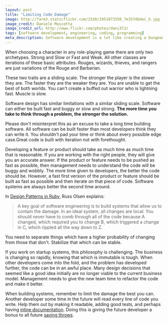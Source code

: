 ```yaml
---
layout: post
title: "Limiting Code Damage"
image: http://farm3.staticflickr.com/2320/1951073350_7e357dbdec_b.jpg
image_credit: Daniele Muscetta
image_credit_url: http://www.flickr.com/photos/dani3l3/
tags: [software development, engineering, coding, programming]
meta_description: Software development is a lot like creating a Dungeons & Dragons character.
---
```


When choosing a character in any role-playing game there are only two archetypes. Strong and Slow or Fast and Weak. All other classes are iterations of these basic attributes. Rouges, wizards, thieves, and rangers are just variations of the Rouge and Barbarian.

These two traits are a sliding scale. The stronger the player is the slower they are. The faster they are the weaker they are. You are unable to get the best of both worlds. You can't create a buffed out warrior who is lightning fast. Muscle is slow.

Software design has similar limitations with a similar sliding scale. Software can either be built fast and buggy or slow and strong. **The more time you take to think through a problem, the stronger the solution.**

Please don't misinterpret this as an excuse to take a long time building software. All software can be built faster than most developers think they can write it. You shouldn't pad your time or think about every possible edge case.Great code is built with iteration not with forethought.

Developing a feature or product should take as much time as much time that is reasonable. If you are working with the right people, they will give you an accurate answer. If the product or feature needs to be pushed as fast as possible, then management needs to understand the code will be buggy and wobbly. The more time given to developers, the better the code should be. However, a fast first version of the product or feature should be built as fast as possible and then iterate on that piece of code. Software systems are always better the second time around.

In [Design Patterns in Ruby][1], Russ Olsen explains:
> A key goal of software engineering is to build systems that allow us to contain the damage. In an ideal system, all changes are local: You should never have to comb through all of the code because A changed, which required you to change B, which triggered a change in C, which rippled all the way down to Z. 

You need to separate things which have a higher probability of changing from those that don't. Stabilize that which can be stable.

If you work on startup systems, this philosophy is challenging. The business is changing so rapidly, knowing that which is immutable is tough. When other developers come into the fold, and the problem has developed further, the code can be in an awful place. Many design decisions that seemed like a good idea initially are no longer viable to the current business model. Management needs to give the new team time to refactor the code and make it better.

When building systems, remember to limit the damage the best you can. Another developer some time in the future will read every line of code you write. Help them out by making it readable, adding good tests, and perhaps having [inline documentation][3]. Doing this is giving the future developer a bonus to all future [saving throws][2].

 [1]: http://www.amazon.com/gp/product/0321490452/ref=as_li_ss_tl?ie=UTF8&camp=1789&creative=390957&creativeASIN=0321490452&linkCode=as2&tag=breharsblo-20
 
 [2]: http://en.wikipedia.org/wiki/Saving_throw

 [3]: http://zachholman.com/posts/documentation/